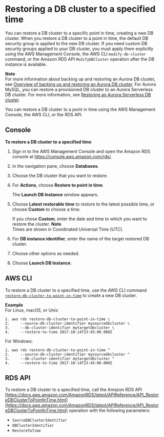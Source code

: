 # Restoring a DB cluster to a specified time<a name="USER_PIT"></a>

You can restore a DB cluster to a specific point in time, creating a new DB cluster\. When you restore a DB cluster to a point in time, the default DB security group is applied to the new DB cluster\. If you need custom DB security groups applied to your DB cluster, you must apply them explicitly using the AWS Management Console, the AWS CLI `modify-db-cluster` command, or the Amazon RDS API `ModifyDBCluster` operation after the DB instance is available\.

**Note**  
For more information about backing up and restoring an Aurora DB cluster, see [Overview of backing up and restoring an Aurora DB cluster](Aurora.Managing.Backups.md)\. For Aurora MySQL, you can restore a provisioned DB cluster to an Aurora Serverless DB cluster\. For more information, see [Restoring an Aurora Serverless DB cluster](aurora-serverless.restorefromsnapshot.md)\.

You can restore a DB cluster to a point in time using the AWS Management Console, the AWS CLI, or the RDS API\.

## Console<a name="USER_PIT.CON"></a>

**To restore a DB cluster to a specified time**

1. Sign in to the AWS Management Console and open the Amazon RDS console at [https://console\.aws\.amazon\.com/rds/](https://console.aws.amazon.com/rds/)\.

1. In the navigation pane, choose **Databases**\.

1. Choose the DB cluster that you want to restore\.

1. For **Actions**, choose **Restore to point in time**\.

   The **Launch DB Instance** window appears\.

1. Choose **Latest restorable time** to restore to the latest possible time, or choose **Custom** to choose a time\.

   If you chose **Custom**, enter the date and time to which you want to restore the cluster\.
**Note**  
Times are shown in Coordinated Universal Time \(UTC\)\.

1. For **DB instance identifier**, enter the name of the target restored DB cluster\.

1. Choose other options as needed\.

1. Choose **Launch DB Instance**\.

## AWS CLI<a name="USER_PIT.CLI"></a>

To restore a DB cluster to a specified time, use the AWS CLI command [ `restore-db-cluster-to-point-in-time`](https://docs.aws.amazon.com/cli/latest/reference/rds/restore-db-cluster-to-point-in-time.html) to create a new DB cluster\.

**Example**  
For Linux, macOS, or Unix:  

```
1. aws rds restore-db-cluster-to-point-in-time \
2.     --source-db-cluster-identifier mysourcedbcluster \
3.     --db-cluster-identifier mytargetdbcluster \
4.     --restore-to-time 2017-10-14T23:45:00.000Z
```
For Windows:  

```
1. aws rds restore-db-cluster-to-point-in-time ^
2.     --source-db-cluster-identifier mysourcedbcluster ^
3.     --db-cluster-identifier mytargetdbcluster ^
4.     --restore-to-time 2017-10-14T23:45:00.000Z
```

## RDS API<a name="USER_PIT.API"></a>

To restore a DB cluster to a specified time, call the Amazon RDS API [https://docs.aws.amazon.com/AmazonRDS/latest/APIReference/API_RestoreDBClusterToPointInTime.html](https://docs.aws.amazon.com/AmazonRDS/latest/APIReference/API_RestoreDBClusterToPointInTime.html) operation with the following parameters:
+ `SourceDBClusterIdentifier`
+ `DBClusterIdentifier`
+ `RestoreToTime`